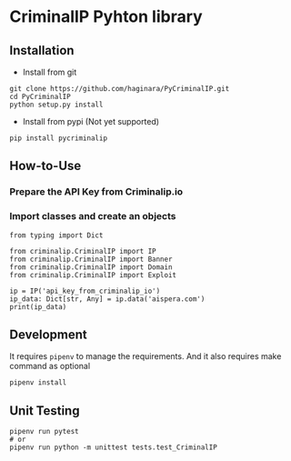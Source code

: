 # CriminalIP Pyhton library

## Installation
- Install from git
```
git clone https://github.com/haginara/PyCriminalIP.git
cd PyCriminalIP
python setup.py install
```

- Install from pypi (Not yet supported)
```
pip install pycriminalip
```

## How-to-Use
### Prepare the API Key from Criminalip.io

### Import classes and create an objects
```
from typing import Dict

from criminalip.CriminalIP import IP
from criminalip.CriminalIP import Banner
from criminalip.CriminalIP import Domain
from criminalip.CriminalIP import Exploit

ip = IP('api_key_from_criminalip_io')
ip_data: Dict[str, Any] = ip.data('aispera.com')
print(ip_data)
```

## Development
It requires `pipenv` to manage the requirements. And it also requires make command as optional
```
pipenv install
```

## Unit Testing
```
pipenv run pytest
# or
pipenv run python -m unittest tests.test_CriminalIP
```
